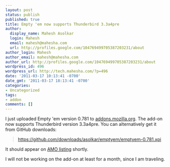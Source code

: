 ```yaml
---
layout: post
status: publish
published: true
title: Empty 'em now supports Thunderbird 3.3a4pre
author:
  display_name: Mahesh Asolkar
  login: Mahesh
  email: mahesh@mahesha.com
  url: http://profiles.google.com/104769499705387203231/about
author_login: Mahesh
author_email: mahesh@mahesha.com
author_url: http://profiles.google.com/104769499705387203231/about
wordpress_id: 496
wordpress_url: http://tech.mahesha.com/?p=496
date: '2011-03-17 10:13:41 -0700'
date_gmt: '2011-03-17 18:13:41 -0700'
categories:
- Uncategorized
tags:
- addon
comments: []
---
```

<p>I just uploaded Empty 'em version 0.781 to <a href="https://addons.mozilla.org/en-US/thunderbird/addon/empty-em/">addons.mozilla.org</a>. The add-on now supports Thunderbird version 3.3a4pre. You can alternatively get it from GitHub downloads:</p>
<blockquote><p><a href=" https://github.com/downloads/asolkar/emptyem/emptyem-0.781.xpi">https://github.com/downloads/asolkar/emptyem/emptyem-0.781.xpi</a></p></blockquote>
<p>It should appear on <a href="https://addons.mozilla.org/en-US/thunderbird/addon/empty-em/">AMO listing</a> shortly.</p>
<p>I will not be working on the add-on at least for a month, since I am traveling.</p>
